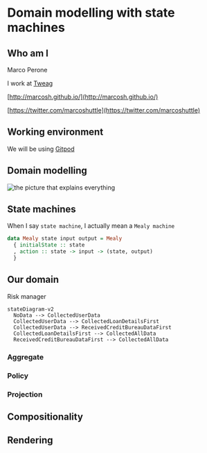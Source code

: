 # Domain modelling with state machines

## Who am I

Marco Perone

I work at [Tweag](https://www.tweag.io/)

[http://marcosh.github.io/](http://marcosh.github.io/)

[https://twitter.com/marcoshuttle](https://twitter.com/marcoshuttle)

## Working environment

We will be using [Gitpod](https://gitpod.io/#https://github.com/marcosh/ddd-machines-dddeurope)

## Domain modelling

![the picture that explains everything](http://marcosh.github.io/img/the-picture-that-explains-everything.png)

## State machines

When I say `state machine`, I actually mean a `Mealy machine`

```haskell
data Mealy state input output = Mealy
  { initialState :: state
  , action :: state -> input -> (state, output)
  }
```

## Our domain

Risk manager

```mermaid
stateDiagram-v2
  NoData --> CollectedUserData
  CollectedUserData --> CollectedLoanDetailsFirst
  CollectedUserData --> ReceivedCreditBureauDataFirst
  CollectedLoanDetailsFirst --> CollectedAllData
  ReceivedCreditBureauDataFirst --> CollectedAllData
```

### Aggregate

### Policy

### Projection

## Compositionality

## Rendering